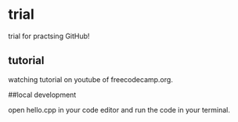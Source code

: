 # trial

trial for practsing GitHub!

## tutorial 

watching tutorial on youtube of freecodecamp.org.

##local development

open hello.cpp in your code editor and run the code in your terminal.